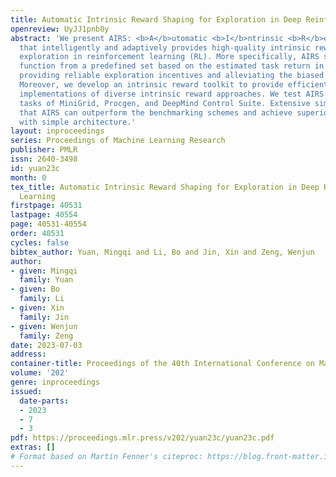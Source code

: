 ```yaml
---
title: Automatic Intrinsic Reward Shaping for Exploration in Deep Reinforcement Learning
openreview: UyJJ1pnb0y
abstract: 'We present AIRS: <b>A</b>utomatic <b>I</b>ntrinsic <b>R</b>eward <b>S</b>haping
  that intelligently and adaptively provides high-quality intrinsic rewards to enhance
  exploration in reinforcement learning (RL). More specifically, AIRS selects shaping
  function from a predefined set based on the estimated task return in real-time,
  providing reliable exploration incentives and alleviating the biased objective problem.
  Moreover, we develop an intrinsic reward toolkit to provide efficient and reliable
  implementations of diverse intrinsic reward approaches. We test AIRS on various
  tasks of MiniGrid, Procgen, and DeepMind Control Suite. Extensive simulation demonstrates
  that AIRS can outperform the benchmarking schemes and achieve superior performance
  with simple architecture.'
layout: inproceedings
series: Proceedings of Machine Learning Research
publisher: PMLR
issn: 2640-3498
id: yuan23c
month: 0
tex_title: Automatic Intrinsic Reward Shaping for Exploration in Deep Reinforcement
  Learning
firstpage: 40531
lastpage: 40554
page: 40531-40554
order: 40531
cycles: false
bibtex_author: Yuan, Mingqi and Li, Bo and Jin, Xin and Zeng, Wenjun
author:
- given: Mingqi
  family: Yuan
- given: Bo
  family: Li
- given: Xin
  family: Jin
- given: Wenjun
  family: Zeng
date: 2023-07-03
address: 
container-title: Proceedings of the 40th International Conference on Machine Learning
volume: '202'
genre: inproceedings
issued:
  date-parts:
  - 2023
  - 7
  - 3
pdf: https://proceedings.mlr.press/v202/yuan23c/yuan23c.pdf
extras: []
# Format based on Martin Fenner's citeproc: https://blog.front-matter.io/posts/citeproc-yaml-for-bibliographies/
---
```

